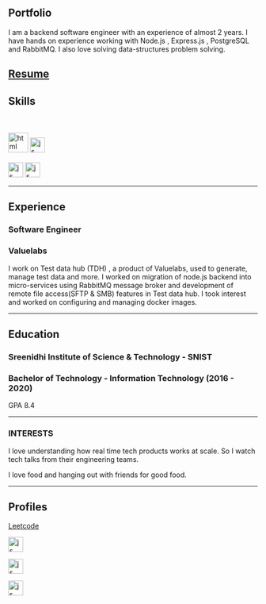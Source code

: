 ## Portfolio

I am a backend software engineer with an experience of almost 2 years. I have hands on experience working with Node.js , Express.js , PostgreSQL and RabbitMQ.
I also love solving data-structures problem solving.

[Resume](https://drive.google.com/file/d/1xyebESQ4GI--1TT6vmWLWLa_ZJe6EJZ2/view)
---

## Skills

<p align='left'>
  <br><br>
  <img src="https://upload.wikimedia.org/wikipedia/commons/d/d9/Node.js_logo.svg" alt="html" width="40" height="40">
  <img src='https://upload.wikimedia.org/wikipedia/commons/6/6a/JavaScript-logo.png' height='30' width='auto' alt="js">
  <br><br>
  <img src='https://upload.wikimedia.org/wikipedia/commons/thumb/2/29/Postgresql_elephant.svg/440px-Postgresql_elephant.svg.png' height='30' width='auto' alt="js">
  <img src='https://upload.wikimedia.org/wikipedia/commons/thumb/7/71/RabbitMQ_logo.svg/1920px-RabbitMQ_logo.svg.png' height='30' width='auto' alt="js">

  
  
</p>

---

## Experience

### **Software Engineer**
### Valuelabs

I work on Test data hub (TDH) , a product of Valuelabs, used to generate, manage test data and more. I worked on migration of node.js backend into micro-services using RabbitMQ message broker and development of remote file access(SFTP & SMB) features in Test data hub. I took interest and worked on configuring and managing docker images.

---

## Education

### **Sreenidhi Institute of Science & Technology - SNIST**
### Bachelor of Technology - Information Technology (2016 - 2020)
GPA 8.4

---

### INTERESTS

I love understanding how real time tech products works at scale. So I watch tech talks from their engineering teams.

I love food and hanging out with friends for good food.

---

## Profiles

[Leetcode](https://leetcode.com/suhasNama/)

[<img src='https://upload.wikimedia.org/wikipedia/commons/0/01/LinkedIn_Logo.svg' height='30' width='auto' alt="js">](https://www.linkedin.com/in/suhasnama23)


[<img src='https://upload.wikimedia.org/wikipedia/commons/2/29/GitHub_logo_2013.svg' height='30' width='auto' alt="js">](https://github.com/Suhasnama)

[<img src='https://upload.wikimedia.org/wikipedia/commons/0/02/Stack_Overflow_logo.svg' height='30' width='auto' alt="js">](https://stackoverflow.com/users/11045781/suhas-nama)
